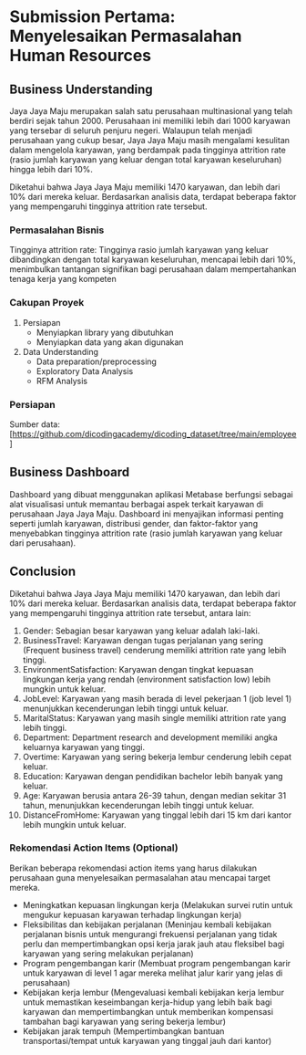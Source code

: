 # Submission Pertama: Menyelesaikan Permasalahan Human Resources

## Business Understanding

Jaya Jaya Maju merupakan salah satu perusahaan multinasional yang telah berdiri sejak tahun 2000. Perusahaan ini memiliki lebih dari 1000 karyawan yang tersebar di seluruh penjuru negeri. Walaupun telah menjadi perusahaan yang cukup besar, Jaya Jaya Maju masih mengalami kesulitan dalam mengelola karyawan, yang berdampak pada tingginya attrition rate (rasio jumlah karyawan yang keluar dengan total karyawan keseluruhan) hingga lebih dari 10%.

Diketahui bahwa Jaya Jaya Maju memiliki 1470 karyawan, dan lebih dari 10% dari mereka keluar. Berdasarkan analisis data, terdapat beberapa faktor yang mempengaruhi tingginya attrition rate tersebut.

### Permasalahan Bisnis

Tingginya attrition rate: Tingginya rasio jumlah karyawan yang keluar dibandingkan dengan total karyawan keseluruhan, mencapai lebih dari 10%, menimbulkan tantangan signifikan bagi perusahaan dalam mempertahankan tenaga kerja yang kompeten

### Cakupan Proyek

1. Persiapan
    * Menyiapkan library yang dibutuhkan
    * Menyiapkan data yang akan digunakan
2. Data Understanding
    * Data preparation/preprocessing
    * Exploratory Data Analysis
    * RFM Analysis

### Persiapan

Sumber data: [https://github.com/dicodingacademy/dicoding_dataset/tree/main/employee]


## Business Dashboard

Dashboard yang dibuat menggunakan aplikasi Metabase berfungsi sebagai alat visualisasi untuk memantau berbagai aspek terkait karyawan di perusahaan Jaya Jaya Maju. Dashboard ini menyajikan informasi penting seperti jumlah karyawan, distribusi gender, dan faktor-faktor yang menyebabkan tingginya attrition rate (rasio jumlah karyawan yang keluar dari perusahaan).

## Conclusion

Diketahui bahwa Jaya Jaya Maju memiliki 1470 karyawan, dan lebih dari 10% dari mereka keluar. Berdasarkan analisis data, terdapat beberapa faktor yang mempengaruhi tingginya attrition rate tersebut, antara lain:
1. Gender: Sebagian besar karyawan yang keluar adalah laki-laki.
2. BusinessTravel: Karyawan dengan tugas perjalanan yang sering (Frequent business travel) cenderung memiliki attrition rate yang lebih tinggi.
3. EnvironmentSatisfaction: Karyawan dengan tingkat kepuasan lingkungan kerja yang rendah (environment satisfaction low) lebih mungkin untuk keluar.
4. JobLevel: Karyawan yang masih berada di level pekerjaan 1 (job level 1) menunjukkan kecenderungan lebih tinggi untuk keluar.
5. MaritalStatus: Karyawan yang masih single memiliki attrition rate yang lebih tinggi.
6. Department: Department research and development memiliki angka keluarnya karyawan yang tinggi.
7. Overtime: Karyawan yang sering bekerja lembur cenderung lebih cepat keluar.
8. Education: Karyawan dengan pendidikan bachelor lebih banyak yang keluar.
9. Age: Karyawan berusia antara 26-39 tahun, dengan median sekitar 31 tahun, menunjukkan kecenderungan lebih tinggi untuk keluar.
10. DistanceFromHome: Karyawan yang tinggal lebih dari 15 km dari kantor lebih mungkin untuk keluar.

### Rekomendasi Action Items (Optional)

Berikan beberapa rekomendasi action items yang harus dilakukan perusahaan guna menyelesaikan permasalahan atau mencapai target mereka.

- Meningkatkan kepuasan lingkungan kerja (Melakukan survei rutin untuk mengukur kepuasan karyawan terhadap lingkungan kerja)
- Fleksibilitas dan kebijakan perjalanan (Meninjau kembali kebijakan perjalanan bisnis untuk mengurangi frekuensi perjalanan yang tidak perlu dan mempertimbangkan opsi kerja jarak jauh atau fleksibel bagi karyawan yang sering melakukan perjalanan)
- Program pengembangan karir (Membuat program pengembangan karir untuk karyawan di level 1 agar mereka melihat jalur karir yang jelas di perusahaan)
- Kebijakan kerja lembur (Mengevaluasi kembali kebijakan kerja lembur untuk memastikan keseimbangan kerja-hidup yang lebih baik bagi karyawan dan mempertimbangkan untuk memberikan kompensasi tambahan bagi karyawan yang sering bekerja lembur)
- Kebijakan jarak tempuh (Mempertimbangkan bantuan transportasi/tempat untuk karyawan yang tinggal jauh dari kantor)